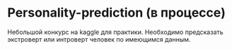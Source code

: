 # Personality-prediction (в процессе)

Небольшой конкурс на kaggle для практики. Необходимо предсказать экстроверт или интроверт человек по имеющимся данным.
